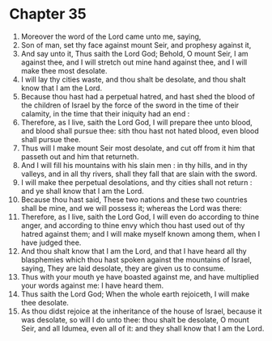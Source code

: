 # Chapter 35

1. Moreover the word of the Lord came unto me, saying,
2. Son of man, set thy face against mount Seir, and prophesy against it,
3. And say unto it, Thus saith the Lord God; Behold, O mount Seir, I am against thee, and I will stretch out mine hand against thee, and I will make thee most desolate.
4. I will lay thy cities waste, and thou shalt be desolate, and thou shalt know that I am the Lord.
5. Because thou hast had a perpetual hatred, and hast shed the blood of the children of Israel by the force of the sword in the time of their calamity, in the time that their iniquity had an end :
6. Therefore, as I live, saith the Lord God, I will prepare thee unto blood, and blood shall pursue thee: sith thou hast not hated blood, even blood shall pursue thee.
7. Thus will I make mount Seir most desolate, and cut off from it him that passeth out and him that returneth.
8. And I will fill his mountains with his slain men : in thy hills, and in thy valleys, and in all thy rivers, shall they fall that are slain with the sword.
9. I will make thee perpetual desolations, and thy cities shall not return : and ye shall know that I am the Lord.
10. Because thou hast said, These two nations and these two countries shall be mine, and we will possess it; whereas the Lord was there:
11. Therefore, as I live, saith the Lord God, I will even do according to thine anger, and according to thine envy which thou hast used out of thy hatred against them; and I will make myself known among them, when I have judged thee.
12. And thou shalt know that I am the Lord, and that I have heard all thy blasphemies which thou hast spoken against the mountains of Israel, saying, They are laid desolate, they are given us to consume.
13. Thus with your mouth ye have boasted against me, and have multiplied your words against me: I have heard them.
14. Thus saith the Lord God; When the whole earth rejoiceth, I will make thee desolate.
15. As thou didst rejoice at the inheritance of the house of Israel, because it was desolate, so will I do unto thee: thou shalt be desolate, O mount Seir, and all Idumea, even all of it: and they shall know that I am the Lord.

